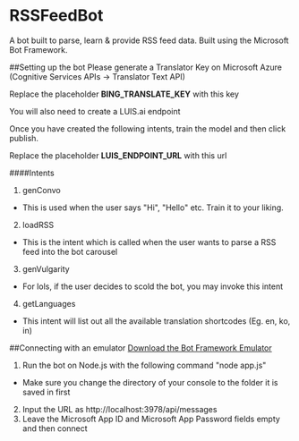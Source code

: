 # RSSFeedBot
A bot built to parse, learn &amp; provide RSS feed data. Built using the Microsoft Bot Framework.

##Setting up the bot
Please generate a Translator Key on Microsoft Azure (Cognitive Services APIs -> Translator Text API)

Replace the placeholder **BING_TRANSLATE_KEY** with this key

You will also need to create a LUIS.ai endpoint

Once you have created the following intents, train the model and then click publish.

Replace the placeholder **LUIS_ENDPOINT_URL** with this url

####Intents
1. genConvo
  * This is used when the user says "Hi", "Hello" etc. Train it to your liking.
2. loadRSS
  * This is the intent which is called when the user wants to parse a RSS feed into the bot carousel
3. genVulgarity
  * For lols, if the user decides to scold the bot, you may invoke this intent
4. getLanguages
  * This intent will list out all the available translation shortcodes (Eg. en, ko, in)

##Connecting with an emulator
[Download the Bot Framework Emulator](https://emulator.botframework.com/)

1. Run the bot on Node.js with the following command "node app.js"
  * Make sure you change the directory of your console to the folder it is saved in first
2. Input the URL as http://localhost:3978/api/messages
3. Leave the Microsoft App ID and Microsoft App Password fields empty and then connect
